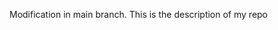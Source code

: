 Modification in main branch.
T h i s   i s   t h e   d e s c r i p t i o n   o f   m y   r e p o  
 